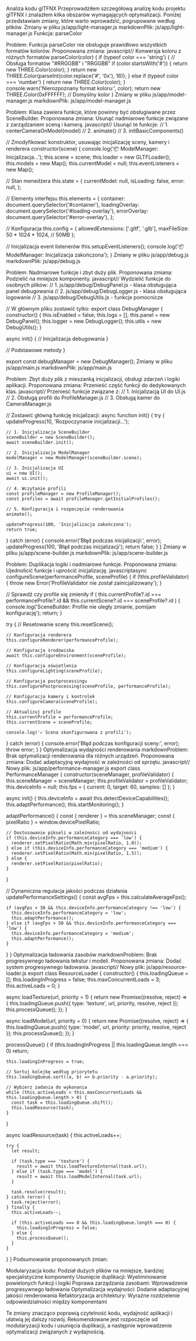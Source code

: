 Analiza kodu glTFNX
Przeprowadziłem szczegółową analizę kodu projektu glTFNX i znalazłem kilka obszarów wymagających optymalizacji. Poniżej przedstawiam zmiany, które warto wprowadzić, pogrupowane według plików.
Zmiany w pliku js/app/light-manager.js
markdownPlik: js/app/light-manager.js
Funkcja: parseColor

Problem: Funkcja parseColor nie obsługuje prawidłowo wszystkich formatów kolorów.
Proponowana zmiana:
javascript// Konwersja koloru z różnych formatów
parseColor(color) {
  if (typeof color === 'string') {
    // Obsługa formatów "#RRGGBB" i "RRGGBB"
    if (color.startsWith('#')) {
      return new THREE.Color(color);
    }
    return new THREE.Color(parseInt(color.replace('#', '0x'), 16));
  } else if (typeof color === 'number') {
    return new THREE.Color(color);
  }
  console.warn('Nierozpoznany format koloru:', color);
  return new THREE.Color(0xFFFFFF); // Domyślny kolor
}
Zmiany w pliku js/app/model-manager.js
markdownPlik: js/app/model-manager.js

Problem: Klasa zawiera funkcje, które powinny być obsługiwane przez SceneBuilder.
Proponowana zmiana: Usunąć nadmiarowe funkcje związane z zarządzaniem sceną i kamerą.
javascript// Usunąć te funkcje:
// 1. centerCameraOnModel(model)
// 2. animate()
// 3. initBasicComponents()

// Zmodyfikować konstruktor, usuwając inicjalizację sceny, kamery i renderera
constructor(scene) {
  console.log('📦 ModelManager: Inicjalizacja...');
  this.scene = scene;
  this.loader = new GLTFLoader();
  this.models = new Map();
  this.currentModel = null;
  this.eventListeners = new Map();

  // Stan menedżera
  this.state = {
    currentModel: null,
    isLoading: false,
    error: null,
  };

  // Elementy interfejsu
  this.elements = {
    container: document.querySelector('#container'),
    loadingOverlay: document.querySelector('#loading-overlay'),
    errorOverlay: document.querySelector('#error-overlay'),
  };

  // Konfiguracja
  this.config = {
    allowedExtensions: ['.gltf', '.glb'],
    maxFileSize: 50 * 1024 * 1024, // 50MB
  };

  // Inicjalizacja event listenerów
  this.setupEventListeners();
  console.log('📦 ModelManager: Inicjalizacja zakończona');
}
Zmiany w pliku js/app/debug.js
markdownPlik: js/app/debug.js

Problem: Nadmiarowe funkcje i zbyt duży plik.
Proponowana zmiana: Podzielić na mniejsze komponenty.
javascript// Wydzielić funkcje do osobnych plików:
// 1. js/app/debug/DebugPanel.js - klasa obsługująca panel debugowania
// 2. js/app/debug/DebugLogger.js - klasa obsługująca logowanie
// 3. js/app/debug/DebugUtils.js - funkcje pomocnicze

// W głównym pliku zostawić tylko:
export class DebugManager {
  constructor() {
    this.isEnabled = false;
    this.logs = [];
    this.panel = new DebugPanel();
    this.logger = new DebugLogger();
    this.utils = new DebugUtils();
  }

  async init() {
    // Inicjalizacja debugowania
  }
  
  // Podstawowe metody
}

export const debugManager = new DebugManager();
Zmiany w pliku js/app/main.js
markdownPlik: js/app/main.js

Problem: Zbyt duży plik z mieszanką inicjalizacji, obsługi zdarzeń i logiki aplikacji.
Proponowana zmiana: Przenieść część funkcji do dedykowanych klas.
javascript// Przenieść funkcje związane z:
// 1. Inicjalizacją UI do UI.js
// 2. Obsługą profili do ProfileManager.js
// 3. Obsługą kamer do CameraManager.js

// Zostawić główną funkcję inicjalizacji:
async function init() {
  try {
    updateProgress(10, 'Rozpoczynanie inicjalizacji...');
    
    // 1. Inicjalizacja SceneBuilder
    sceneBuilder = new SceneBuilder();
    await sceneBuilder.init();
    
    // 2. Inicjalizacja ModelManager
    modelManager = new ModelManager(sceneBuilder.scene);
    
    // 3. Inicjalizacja UI
    ui = new UI();
    await ui.init();
    
    // 4. Wczytanie profili
    const profileManager = new ProfileManager();
    const profiles = await profileManager.getInitialProfiles();
    
    // 5. Konfiguracja i rozpoczęcie renderowania
    animate();
    
    updateProgress(100, 'Inicjalizacja zakończona');
    return true;
  } catch (error) {
    console.error('Błąd podczas inicjalizacji:', error);
    updateProgress(100, 'Błąd podczas inicjalizacji');
    return false;
  }
}
Zmiany w pliku js/app/scene-builder.js
markdownPlik: js/app/scene-builder.js

Problem: Duplikacja logiki i nadmiarowe funkcje.
Proponowana zmiana: Ujednolicić funkcje i uprościć inicjalizację.
javascriptasync configureScene(performanceProfile, sceneProfile) {
  if (!this.profileValidator) {
    throw new Error('ProfileValidator nie został zainicjalizowany');
  }

  // Sprawdź czy profile się zmieniły
  if (
    this.currentProfile?.id === performanceProfile?.id &&
    this.currentScene?.id === sceneProfile?.id
  ) {
    console.log('SceneBuilder: Profile nie uległy zmianie, pomijam konfigurację');
    return;
  }

  try {
    // Resetowanie sceny
    this.resetScene();
    
    // Konfiguracja renderera
    this.configureRenderer(performanceProfile);
    
    // Konfiguracja środowiska
    await this.configureEnvironment(sceneProfile);
    
    // Konfiguracja oświetlenia
    this.configureLighting(sceneProfile);
    
    // Konfiguracja postprocessingu
    this.configurePostprocessing(sceneProfile, performanceProfile);
    
    // Konfiguracja kamery i kontrolek
    this.configureCamera(sceneProfile);
    
    // Aktualizuj profile
    this.currentProfile = performanceProfile;
    this.currentScene = sceneProfile;
    
    console.log('✓ Scena skonfigurowana z profili');
  } catch (error) {
    console.error('Błąd podczas konfiguracji sceny:', error);
    throw error;
  }
}
Optymalizacja wydajności renderowania
markdownProblem: Brak optymalizacji renderowania dla różnych urządzeń.
Proponowana zmiana: Dodać adaptacyjną wydajność w zależności od sprzętu.
javascript// Nowy plik: js/app/performance-manager.js
export class PerformanceManager {
  constructor(sceneManager, profileValidator) {
    this.sceneManager = sceneManager;
    this.profileValidator = profileValidator;
    this.deviceInfo = null;
    this.fps = {
      current: 0,
      target: 60,
      samples: []
    };
  }

  async init() {
    this.deviceInfo = await this.detectDeviceCapabilities();
    this.adaptPerformance();
    this.startMonitoring();
  }

  adaptPerformance() {
    const { renderer } = this.sceneManager;
    const { pixelRatio } = window.devicePixelRatio;
    
    // Dostosowanie pikseli w zależności od wydajności
    if (this.deviceInfo.performanceCategory === 'low') {
      renderer.setPixelRatio(Math.min(pixelRatio, 1.0));
    } else if (this.deviceInfo.performanceCategory === 'medium') {
      renderer.setPixelRatio(Math.min(pixelRatio, 1.5));
    } else {
      renderer.setPixelRatio(pixelRatio);
    }
  }

  // Dynamiczna regulacja jakości podczas działania
  updatePerformanceSettings() {
    const avgFps = this.calculateAverageFps();
    
    if (avgFps < 30 && this.deviceInfo.performanceCategory !== 'low') {
      this.deviceInfo.performanceCategory = 'low';
      this.adaptPerformance();
    } else if (avgFps > 50 && this.deviceInfo.performanceCategory === 'low') {
      this.deviceInfo.performanceCategory = 'medium';
      this.adaptPerformance();
    }
  }
}
Optymalizacja ładowania zasobów
markdownProblem: Brak progresywnego ładowania tekstur i modeli.
Proponowana zmiana: Dodać system progresywnego ładowania.
javascript// Nowy plik: js/app/resource-loader.js
export class ResourceLoader {
  constructor() {
    this.loadingQueue = [];
    this.loadingInProgress = false;
    this.maxConcurrentLoads = 3;
    this.activeLoads = 0;
  }

  async loadTexture(url, priority = 1) {
    return new Promise((resolve, reject) => {
      this.loadingQueue.push({
        type: 'texture',
        url,
        priority,
        resolve,
        reject
      });
      this.processQueue();
    });
  }
  
  async loadModel(url, priority = 0) {
    return new Promise((resolve, reject) => {
      this.loadingQueue.push({
        type: 'model',
        url,
        priority: priority,
        resolve,
        reject
      });
      this.processQueue();
    });
  }
  
  processQueue() {
    if (this.loadingInProgress || this.loadingQueue.length === 0) return;
    
    this.loadingInProgress = true;
    
    // Sortuj kolejkę według priorytetu
    this.loadingQueue.sort((a, b) => b.priority - a.priority);
    
    // Wybierz zadania do wykonania
    while (this.activeLoads < this.maxConcurrentLoads && this.loadingQueue.length > 0) {
      const task = this.loadingQueue.shift();
      this.loadResource(task);
    }
  }
  
  async loadResource(task) {
    this.activeLoads++;
    
    try {
      let result;
      
      if (task.type === 'texture') {
        result = await this.loadTextureInternal(task.url);
      } else if (task.type === 'model') {
        result = await this.loadModelInternal(task.url);
      }
      
      task.resolve(result);
    } catch (error) {
      task.reject(error);
    } finally {
      this.activeLoads--;
      
      if (this.activeLoads === 0 && this.loadingQueue.length === 0) {
        this.loadingInProgress = false;
      } else {
        this.processQueue();
      }
    }
  }
}
Podsumowanie proponowanych zmian:

Modularyzacja kodu: Podział dużych plików na mniejsze, bardziej specjalistyczne komponenty
Usunięcie duplikacji: Wyeliminowanie powielonych funkcji i logiki
Poprawa zarządzania zasobami: Wprowadzenie progresywnego ładowania
Optymalizacja wydajności: Dodanie adaptacyjnej jakości renderowania
Refaktoryzacja architektury: Wyraźne rozdzielenie odpowiedzialności między komponentami

Te zmiany znacząco poprawią czytelność kodu, wydajność aplikacji i ułatwią jej dalszy rozwój. Rekomendowane jest rozpoczęcie od modularyzacji kodu i usunięcia duplikacji, a następnie wprowadzenie optymalizacji związanych z wydajnością.